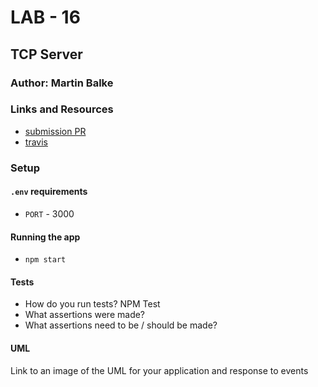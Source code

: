 # LAB - 16

## TCP Server

### Author: Martin Balke

### Links and Resources
* [submission PR](https://github.com/martinbalke-401-adavanced-js/401-lab-16/pull/1)
* [travis](https://www.travis-ci.com/martinbalke-401-adavanced-js/401-lab-16)


### Setup
#### `.env` requirements
* `PORT` - 3000


#### Running the app
* `npm start`

  
#### Tests
* How do you run tests?
NPM Test
* What assertions were made?
* What assertions need to be / should be made?

#### UML
Link to an image of the UML for your application and response to events